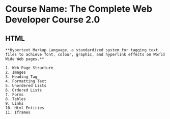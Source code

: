 # Course Name: The Complete Web Developer Course 2.0

## HTML

	**Hypertext Markup Language, a standardized system for tagging text files to achieve font, colour, graphic, and hyperlink effects on World Wide Web pages.**

	1. Web Page Structure
	2. Images
	3. Heading Tag
	4. Formatting Text
	5. Unordered Lists
	6. Ordered Lists
	7. Forms
	8. Tables
	9. Links
	10. Html Entities
	11. Iframes